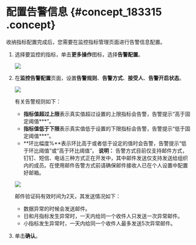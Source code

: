# 配置告警信息 {#concept_183315 .concept}

收纳指标配置完成后，您需要在监控指标管理页面进行告警信息配置。

1.  选择要监控的指标，单击**更多操作**图标，选择**告警配置**。

    ![](http://static-aliyun-doc.oss-cn-hangzhou.aliyuncs.com/assets/img/157093/155565314544315_zh-CN.png)

2.  在**监控告警配置**页面，设置**告警规则**、**告警方式**、**接受人**、**告警开启状态**。

    ![](http://static-aliyun-doc.oss-cn-hangzhou.aliyuncs.com/assets/img/157093/155565314544316_zh-CN.png)

    有关告警规则如下：

    -   **指标值超过上限**表示真实值超过设置的上限指标会告警，告警提示“高于固定阈值\*\*\*”。
    -   **指标值低于下限**表示真实值低于设置的下限指标会告警，告警提示“低于固定阈值\*\*\*”。
    -   **环比幅度%**表示环比高于或者低于设定的值时会告警，告警提示“低于环比阈值”或“高于环比阈值”。
    **说明：** 告警方式目前仅支持邮件方式，钉钉、短信、电话三种方式正在开发中，其中邮件发送仅支持发送给组织内的成员。在使用邮件告警方式前请确保邮件接收人已在个人设置中配置好邮箱。

    ![](http://static-aliyun-doc.oss-cn-hangzhou.aliyuncs.com/assets/img/83625/155565314539107_zh-CN.png)

    邮件验证码有效时间为2天，其发送情况如下：

    -   数据异常的时候会发送邮件。
    -   日和月指标发生异常时，一天内给同一个收件人只发送一次异常邮件。
    -   小指标发生异常时，一天内给同一个收件人最多发送5次异常邮件。
3.  单击**确认**。

